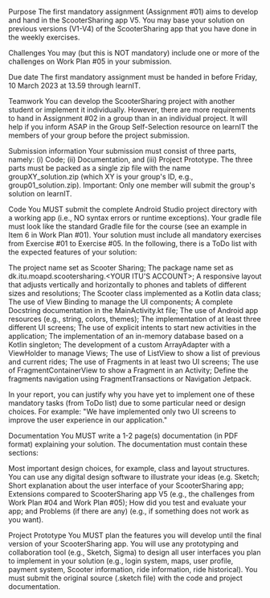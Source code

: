 Purpose
The first mandatory assignment (Assignment #01) aims to develop and hand in the ScooterSharing app V5. You may base your solution on previous versions (V1-V4) of the ScooterSharing app that you have done in the weekly exercises.

Challenges
You may (but this is NOT mandatory) include one or more of the challenges on Work Plan #05 in your submission.

Due date
The first mandatory assignment must be handed in before Friday, 10 March 2023 at 13.59 through learnIT.

Teamwork
You can develop the ScooterSharing project with another student or implement it individually. However, there are more requirements to hand in Assignment #02 in a group than in an individual project. It will help if you inform ASAP in the Group Self-Selection resource on learnIT the members of your group before the project submission.

Submission information
Your submission must consist of three parts, namely: (i) Code; (ii) Documentation, and (iii) Project Prototype. The three parts must be packed as a single zip file with the name groupXY_solution.zip (which XY is your group's ID, e.g., group01_solution.zip). Important: Only one member will submit the group's solution on learnIT.

Code
You MUST submit the complete Android Studio project directory with a working app (i.e., NO syntax errors or runtime exceptions). Your gradle file must look like the standard Gradle file for the course (see an example in Item 6 in Work Plan #01). Your solution must include all mandatory exercises from Exercise #01 to Exercise #05. In the following, there is a ToDo list with the expected features of your solution:

The project name set as Scooter Sharing;
The package name set as dk.itu.moapd.scootersharing.<YOUR ITU'S ACCOUNT>;
A responsive layout that adjusts vertically and horizontally to phones and tablets of different sizes and resolutions;
The Scooter class implemented as a Kotlin data class;
The use of View Binding to manage the UI components;
A complete Docstring documentation in the MainActivity.kt file;
The use of Android app resources (e.g., string, colors, themes);
The implementation of at least three different UI screens;
The use of explicit intents to start new activities in the application;
The implementation of an in-memory database based on a Kotlin singleton;
The development of a custom ArrayAdapter with a ViewHolder to manage Views;
The use of ListView to show a list of previous and current rides;
The use of Fragments in at least two UI screens;
The use of FragmentContainerView to show a Fragment in an Activity;
Define the fragments navigation using FragmentTransactions or Navigation Jetpack.

In your report, you can justify why you have yet to implement one of these mandatory tasks (from ToDo list) due to some particular need or design choices. For example: "We have implemented only two UI screens to improve the user experience in our application."

Documentation
You MUST write a 1-2 page(s) documentation (in PDF format) explaining your solution. The documentation must contain these sections:

Most important design choices, for example, class and layout structures. You can use any digital design software to illustrate your ideas (e.g. Sketch;
Short explanation about the user interface of your ScooterSharing app;
Extensions compared to ScooterSharing app V5 (e.g., the challenges from Work Plan #04 and Work Plan #05);
How did you test and evaluate your app; and
Problems (if there are any) (e.g., if something does not work as you want).

Project Prototype
You MUST plan the features you will develop until the final version of your ScooterSharing app. You will use any prototyping and collaboration tool (e.g., Sketch, Sigma) to design all user interfaces you plan to implement in your solution (e.g., login system, maps, user profile, payment system, Scooter information, ride information, ride historical). You must submit the original source (.sketch file) with the code and project documentation.
